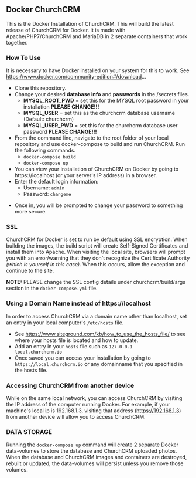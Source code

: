 ## Docker ChurchCRM

This is the Docker Installation of ChurchCRM. This will build the latest release of ChurchCRM for Docker. It is made with Apache/PHP7/ChurchCRM and MariaDB in 2 separate containers that work together.

### How To Use

It is necessary to have Docker installed on your system for this to work. See https://www.docker.com/community-edition#/download...

* Clone this repository.
* Change your desired **database info** and **passwords** in the /secrets files.
    - **MYSQL_ROOT_PWD** = set this for the MYSQL root password in your installation **PLEASE CHANGE!!!**
    - **MYSQL_USER** = set this as the churchcrm database username (Default: churchcrm)
    - **MYSQL_USER_PWD** = set this for the churchcrm database user password **PLEASE CHANGE!!!**
* From the command line, navigate to the root folder of your local repository and use docker-compose to build and run ChurchCRM. Run the following commands.
    - `docker-compose build`
    - `docker-compose up`
* You can view your installation of ChurchCRM on Docker by going to https://localhost (or your server's IP address) in a browser.
* Enter the default login information:
    - Username: `admin`
    - Password: `changeme`
- Once in, you will be prompted to change your password to something more secure.

### SSL

ChurchCRM for Docker is set to run by default using SSL encryption. When building the images, the build script will create Self-Signed Certificates and install them into Apache. When visiting the local site, browsers will prompt you with an error/warning that they don't recognize the Certificate Authority *(which is yourself in this case)*. When this occurs, allow the exception and continue to the site.

**NOTE:** PLEASE change the SSL config details under churchcrm/build/args section in the `docker-compose.yml` file.

### Using a Domain Name instead of https://localhost

In order to access ChurchCRM via a domain name other than localhost, set an entry in your local computer's `/etc/hosts` file.

* See https://www.siteground.com/kb/how_to_use_the_hosts_file/ to see where your hosts file is located and how to update.
* Add an entry in your `hosts` file such as `127.0.0.1     local.churchcrm.io`
* Once saved you can access your installation by going to `https://local.churchcrm.io` or any domainname that you specified in the hosts file.

### Accessing ChurchCRM from another device

While on the same local network, you can access ChurchCRM by visiting the IP address of the computer running Docker. For example, if your machine's local ip is 192.168.1.3, visiting that address (https://192.168.1.3) from another device will allow you to access ChurchCRM.

### DATA STORAGE

Running the `docker-compose up` command will create 2 separate Docker data-volumes to store the database and ChurchCRM uploaded photos. When the database and ChurchCRM images and containers are destroyed, rebuilt or updated, the data-volumes will persist unless you remove those volumes.
